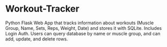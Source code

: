 # Workout-Tracker
Python Flask Web App that tracks information about workouts (Muscle Group, Name, Sets, Reps, Weight, Date) and stores it with SQLite. Includes Login Auth. Users can query database by name or muscle group, and can add, update, and delete rows.
